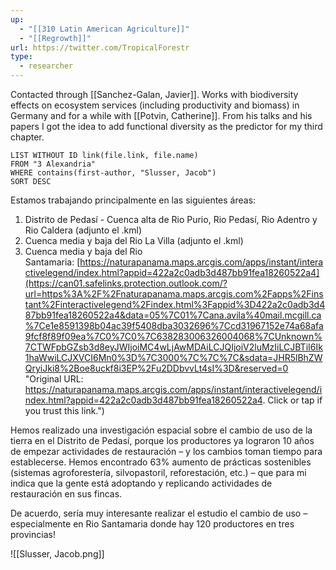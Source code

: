 ```yaml
---
up:
  - "[[310 Latin American Agriculture]]"
  - "[[Regrowth]]"
url: https://twitter.com/TropicalForestr
type:
  - researcher
---
```

Contacted through [[Sanchez-Galan, Javier]]. Works with biodiversity effects on ecosystem services (including productivity and biomass) in Germany and for a while with [[Potvin, Catherine]]. From his talks and his papers I got the idea to add functional diversity as the predictor for my third chapter.

```dataview
LIST WITHOUT ID link(file.link, file.name)
FROM "3 Alexandria"
WHERE contains(first-author, "Slusser, Jacob")
SORT DESC
```

Estamos trabajando principalmente en las siguientes áreas:

1. Distrito de Pedasí - Cuenca alta de Rio Purio, Rio Pedasí, Rio Adentro y Rio Caldera (adjunto el .kml)
2. Cuenca media y baja del Rio La Villa (adjunto el .kml)
3. Cuenca media y baja del Rio Santamaria: [https://naturapanama.maps.arcgis.com/apps/instant/interactivelegend/index.html?appid=422a2c0adb3d487bb91fea18260522a4](https://can01.safelinks.protection.outlook.com/?url=https%3A%2F%2Fnaturapanama.maps.arcgis.com%2Fapps%2Finstant%2Finteractivelegend%2Findex.html%3Fappid%3D422a2c0adb3d487bb91fea18260522a4&data=05%7C01%7Cana.avila%40mail.mcgill.ca%7Ce1e8591398b04ac39f5408dba3032696%7Ccd31967152e74a68afa9fcf8f89f09ea%7C0%7C0%7C638283006326004068%7CUnknown%7CTWFpbGZsb3d8eyJWIjoiMC4wLjAwMDAiLCJQIjoiV2luMzIiLCJBTiI6Ik1haWwiLCJXVCI6Mn0%3D%7C3000%7C%7C%7C&sdata=JHR5lBhZWQryiJki8%2Boe8uckf8i3EP%2Fu2DDbvvLt4sI%3D&reserved=0 "Original URL: https://naturapanama.maps.arcgis.com/apps/instant/interactivelegend/index.html?appid=422a2c0adb3d487bb91fea18260522a4. Click or tap if you trust this link.")

Hemos realizado una investigación espacial sobre el cambio de uso de la tierra en el Distrito de Pedasí, porque los productores ya lograron 10 años de empezar actividades de restauración – y los cambios toman tiempo para establecerse. Hemos encontrado 63% aumento de prácticas sostenibles (sistemas agroforestería, silvopastoril, reforestación, etc.) – que para mi indica que la gente está adoptando y replicando actividades de restauración en sus fincas.

De acuerdo, sería muy interesante realizar el estudio el cambio de uso – especialmente en Rio Santamaria donde hay 120 productores en tres provincias!

![[Slusser, Jacob.png]]